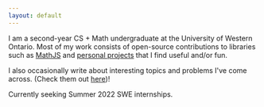 ```yaml
---
layout: default
---
```


I am a second-year CS + Math undergraduate at the University of Western Ontario.
Most of my work consists of open-source contributions to libraries such as [MathJS](https://mathjs.org) and
[personal projects](/projects) that I find useful and/or fun.

I also occasionally write about interesting topics and problems I've come across. 
(Check them out [here](/posts))!

Currently seeking Summer 2022 SWE internships.